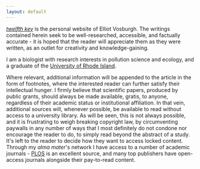 ```yaml
---
layout: default
---
```


[*twelfth key*](https://0evv.github.io) is the personal website of Elliot Vosburgh. The writings contained herein seek to be well-researched, accessible, and factually accurate - it is hoped that the reader will appreciate them as they were written, as an outlet for creativity and knowledge-gaining. 

I am a biologist with research interests in pollution science and ecology, and a graduate of the [University of Rhode Island](https://uri.edu/).

Where relevant, additional information will be appended to the article in the form of footnotes, where the interested reader can further satisfy their intellectual hunger. I firmly believe that scientific papers, produced by public grants, should always be made available, gratis, to anyone, regardless of their academic status or institutional affiliation. In that vein, additional sources will, whenever possible, be available to read without access to a university library. As will be seen, this is not always possible, and it is frustrating to weigh breaking copyright law, by circumventing paywalls in any number of ways that I most definitely do not condone nor encourage the reader to do, to simply read beyond the abstract of a study. It's left to the reader to decide how they want to access locked content. Through my *alma mater*'s network I have access to a number of academic journals - [PLOS](https://plos.org/) is an excellent source, and many top publishers have open-access journals alongside their pay-to-read content.
